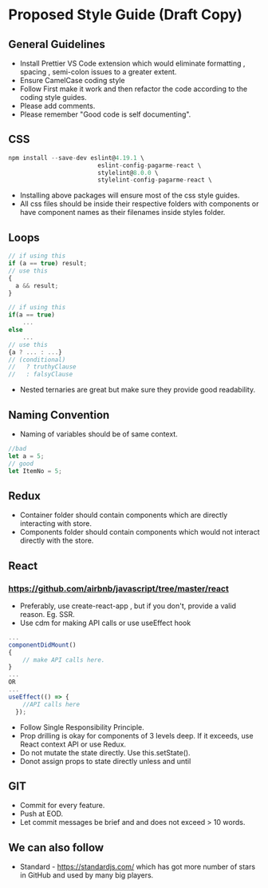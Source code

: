# Proposed Style Guide (Draft Copy)

## General Guidelines

- Install Prettier VS Code extension which would eliminate formatting , spacing , semi-colon issues to a greater extent.
- Ensure CamelCase coding style
- Follow First make it work and then refactor the code according to the coding style guides.
- Please add comments.
- Please remember "Good code is self documenting".

## CSS

```jsx
npm install --save-dev eslint@4.19.1 \
                         eslint-config-pagarme-react \
                         stylelint@8.0.0 \
                         stylelint-config-pagarme-react \
```

- Installing above packages will ensure most of the css style guides.
- All css files should be inside their respective folders with components or have component names as their filenames inside styles folder.
<!-- //CSS files inside the respected folder. or styles folder.-->

## Loops

```jsx
// if using this
if (a == true) result;
// use this
{
  a && result;
}
```

```jsx
// if using this
if(a == true)
    ...
else
    ...
// use this
{a ? ... : ...}
// (conditional)
//   ? truthyClause
//   : falsyClause
```

- Nested ternaries are great but make sure they provide good readability.

## Naming Convention

- Naming of variables should be of same context.

```jsx
//bad
let a = 5;
// good
let ItemNo = 5;
```

## Redux

- Container folder should contain components which are directly interacting with store.
- Components folder should contain components which would not interact directly with the store.

## React

### https://github.com/airbnb/javascript/tree/master/react

- Preferably, use create-react-app , but if you don't, provide a valid reason. Eg. SSR.
- Use cdm for making API calls or use useEffect hook

```jsx
...
componentDidMount()
{
    // make API calls here.
}
...
OR
...
useEffect(() => {
    //API calls here
  });
```

- Follow Single Responsibility Principle.
- Prop drilling is okay for components of 3 levels deep. If it exceeds, use React context API or use Redux.
- Do not mutate the state directly. Use this.setState().
- Donot assign props to state directly unless and until

## GIT

- Commit for every feature.
- Push at EOD.
- Let commit messages be brief and and does not exceed > 10 words.

## We can also follow

- Standard - https://standardjs.com/
  which has got more number of stars in GitHub and used by many big players.

